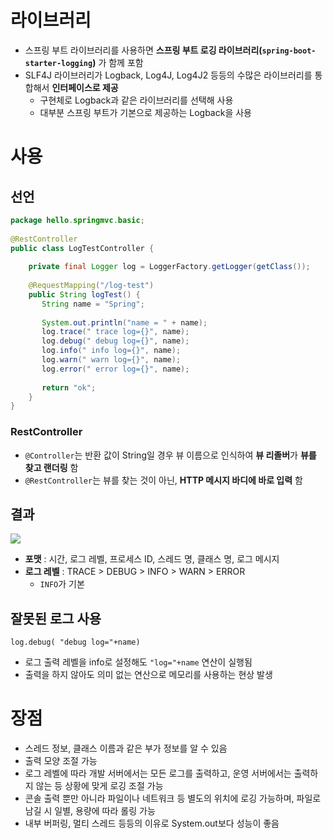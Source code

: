 # 라이브러리
- 스프링 부트 라이브러리를 사용하면 **스프링 부트 로깅 라이브러리(`spring-boot-starter-logging`)** 가 함께 포함
- SLF4J 라이브러리가 Logback, Log4J, Log4J2 등등의 수많은 라이브러리를 통합해서 **인터페이스로 제공**
	- 구현체로 Logback과 같은 라이브러리를 선택해 사용
	- 대부분 스프링 부트가 기본으로 제공하는 Logback을 사용
# 사용
## 선언
```java
package hello.springmvc.basic;  
  
@RestController  
public class LogTestController {  
  
    private final Logger log = LoggerFactory.getLogger(getClass());  
  
    @RequestMapping("/log-test")  
    public String logTest() {  
       String name = "Spring";  
  
       System.out.println("name = " + name);  
       log.trace(" trace log={}", name);  
       log.debug(" debug log={}", name);  
       log.info(" info log={}", name);  
       log.warn(" warn log={}", name);  
       log.error(" error log={}", name);  
  
       return "ok";  
    }  
}
```
### RestController
- `@Controller`는 반환 값이 String일 경우 뷰 이름으로 인식하여 **뷰 리졸버**가 **뷰를 찾고 랜더링** 함
- `@RestController`는 뷰를 찾는 것이 아닌, **HTTP 메시지 바디에 바로 입력** 함
## 결과
![](https://i.imgur.com/HM1tqbU.png)
- **포맷** : 시간, 로그 레벨, 프로세스 ID, 스레드 명, 클래스 명, 로그 메시지
- **로그 레벨** : TRACE > DEBUG > INFO > WARN > ERROR
	- `INFO`가 기본
## 잘못된 로그 사용
`log.debug( "debug log="+name)`
- 로그 출력 레벨을 info로 설정해도 `"log="+name` 연산이 실행됨
- 출력을 하지 않아도 의미 없는 연산으로 메모리를 사용하는 현상 발생
# 장점
- 스레드 정보, 클래스 이름과 같은 부가 정보를 알 수 있음
- 출력 모양 조절 가능
- 로그 레벨에 따라 개발 서버에서는 모든 로그를 출력하고, 운영 서버에서는 출력하지 않는 등 상황에 맞게 로깅 조절 가능
- 콘솔 출력 뿐만 아니라 파일이나 네트워크 등 별도의 위치에 로깅 가능하며, 파일로 남길 시 일별, 용량에 따라 롤링 가능
- 내부 버퍼링, 멀티 스레드 등등의 이유로 System.out보다 성능이 좋음